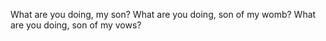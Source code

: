What are you doing, my son? What are you doing, son of my womb? What are you doing, son of my vows?
